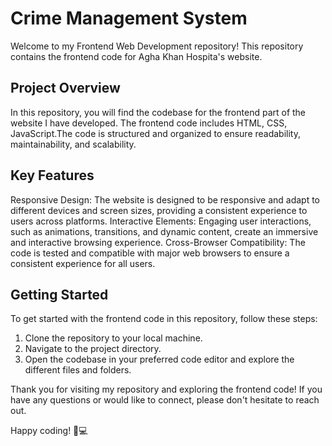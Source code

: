 # Crime Management System

Welcome to my Frontend Web Development repository! This repository contains the frontend code for Agha Khan Hospita's website.

## Project Overview
In this repository, you will find the codebase for the frontend part of the website I have developed. The frontend code includes HTML, CSS, JavaScript.The code is structured and organized to ensure readability, maintainability, and scalability.
## Key Features
Responsive Design: The website is designed to be responsive and adapt to different devices and screen sizes, providing a consistent experience to users across platforms.
Interactive Elements: Engaging user interactions, such as animations, transitions, and dynamic content, create an immersive and interactive browsing experience.
Cross-Browser Compatibility: The code is tested and compatible with major web browsers to ensure a consistent experience for all users.
## Getting Started
To get started with the frontend code in this repository, follow these steps:
1. Clone the repository to your local machine.
2. Navigate to the project directory.
3. Open the codebase in your preferred code editor and explore the different files and folders.

Thank you for visiting my repository and exploring the frontend code! If you have any questions or would like to connect, please don't hesitate to reach out.

Happy coding! 🚀💻

